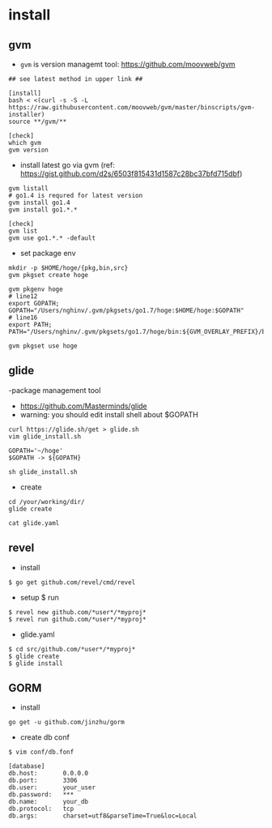 # install

## gvm

- `gvm` is version managemt tool: https://github.com/moovweb/gvm
```
## see latest method in upper link ##

[install]
bash < <(curl -s -S -L https://raw.githubusercontent.com/moovweb/gvm/master/binscripts/gvm-installer)
source **/gvm/**

[check]
which gvm
gvm version
```
- install latest go via gvm (ref: https://gist.github.com/d2s/6503f815431d1587c28bc37bfd715dbf)
```
gvm listall
# go1.4 is requred for latest version
gvm install go1.4
gvm install go1.*.*

[check]
gvm list
gvm use go1.*.* -default
```
- set package env
```
mkdir -p $HOME/hoge/{pkg,bin,src}
gvm pkgset create hoge

gvm pkgenv hoge
# line12
export GOPATH; GOPATH="/Users/nghinv/.gvm/pkgsets/go1.7/hoge:$HOME/hoge:$GOPATH"
# line16
export PATH; PATH="/Users/nghinv/.gvm/pkgsets/go1.7/hoge/bin:${GVM_OVERLAY_PREFIX}/bin:$HOME/hoge/bin:${PATH}"

gvm pkgset use hoge
```

## glide

-package management tool
- https://github.com/Masterminds/glide
- warning: you should edit install shell about $GOPATH
```
curl https://glide.sh/get > glide.sh
vim glide_install.sh

GOPATH='~/hoge'
$GOPATH -> ${GOPATH}

sh glide_install.sh
```

- create
```
cd /your/working/dir/
glide create

cat glide.yaml
```

## revel

- install
```
$ go get github.com/revel/cmd/revel
```
- setup $ run
```
$ revel new github.com/*user*/*myproj*
$ revel run github.com/*user*/*myproj*
```

- glide.yaml
```
$ cd src/github.com/*user*/*myproj*
$ glide create
$ glide install
```

## GORM

- install
```
go get -u github.com/jinzhu/gorm
```

- create db conf
```
$ vim conf/db.fonf

[database]
db.host:       0.0.0.0
db.port:       3306
db.user:       your_user
db.password:   ***
db.name:       your_db
db.protocol:   tcp
db.args:       charset=utf8&parseTime=True&loc=Local
```
